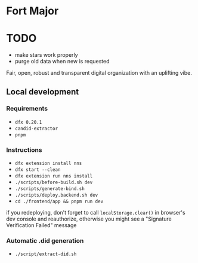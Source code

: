 # Fort Major

# TODO
* make stars work properly
* purge old data when new is requested

Fair, open, robust and transparent digital organization with an uplifting vibe.

## Local development

### Requirements

* `dfx 0.20.1`
* `candid-extractor`
* `pnpm`

### Instructions

* `dfx extension install nns`
* `dfx start --clean`
* `dfx extension run nns install`
* `./scripts/before-build.sh dev`
* `./scripts/generate-bind.sh`
* `./scripts/deploy.backend.sh dev`
* `cd ./frontend/app && pnpm run dev`

if you redeploying, don't forget to call `localStorage.clear()` in browser's dev console and reauthorize, otherwise you might see a "Signature Verification Failed" message

### Automatic .did generation

* `./script/extract-did.sh`

